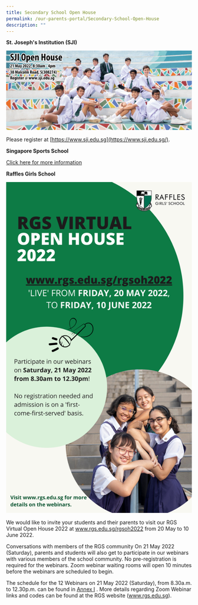 ```yaml
---
title: Secondary School Open House
permalink: /our-parents-portal/Secondary-School-Open-House
description: ""
---
```

**St. Joseph's Institution (SJI)**

![](/images/website-OH.jpg)

Please register at [https://www.sji.edu.sg](https://www.sji.edu.sg/).

**Singapore Sports School**

[Click here for more information](/files/SSP%20LTP%20Infographic%202022.pdf)

**Raffles Girls School**

![](/images/Virtual%20Open%20House%202022%20-%20Poster.png)


We would like to invite your students and their parents to visit our RGS Virtual Open House 2022 at www.rgs.edu.sg/rgsoh2022 from 20 May to 10 June 2022.  
  
Conversations with members of the RGS community On 21 May 2022 (Saturday), parents and students will also get to participate in our webinars with various members of the school community. No pre-registration is required for the webinars. Zoom webinar waiting rooms will open 10 minutes before the webinars are scheduled to begin.  
  
The schedule for the 12 Webinars on 21 May 2022 (Saturday), from 8.30a.m. to 12.30p.m. can be found in [Annex I](/files/Annex%20I%20-%20RGS%20Virtual%20Open%20House%202022%20-%20Webinar%20Information.pdf) . More details regarding Zoom Webinar links and codes can be found at the RGS website (www.rgs.edu.sg).